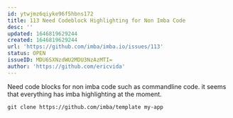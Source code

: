 ```yaml
---
id: ytwjmz6qiyke96f5hbns172
title: 113 Need Codeblock Highlighting for Non Imba Code
desc: ''
updated: 1646819629244
created: 1646819629244
url: 'https://github.com/imba/imba.io/issues/113'
status: OPEN
issueID: MDU6SXNzdWU2MDU3NzAzMTI=
author: 'https://github.com/ericvida'
---
```

Need code blocks for non imba code such as commandline code. it seems that everything has imba highlighting at the moment.

```
git clone https://github.com/imba/template my-app
```


<!--!https://gitspeak.com/-/nip4giL5bd390-->
